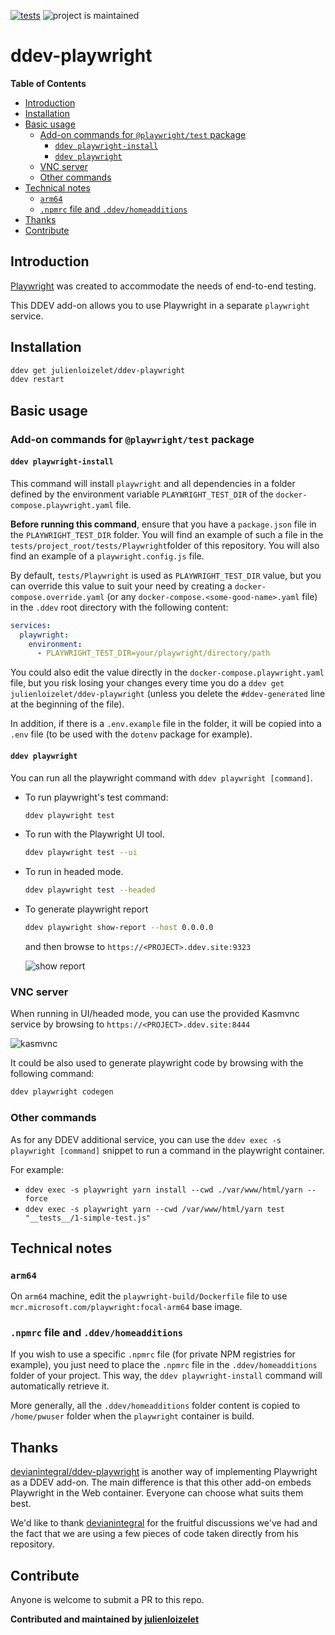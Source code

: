 [![tests](https://github.com/julienloizelet/ddev-playwright/actions/workflows/tests.yml/badge.svg)](https://github.com/julienloizelet/ddev-playwright/actions/workflows/tests.yml) ![project is maintained](https://img.shields.io/maintenance/yes/2023.svg)

# ddev-playwright

<!-- START doctoc generated TOC please keep comment here to allow auto update -->
<!-- DON'T EDIT THIS SECTION, INSTEAD RE-RUN doctoc TO UPDATE -->
**Table of Contents**

- [Introduction](#introduction)
- [Installation](#installation)
- [Basic usage](#basic-usage)
  - [Add-on commands for `@playwright/test` package](#add-on-commands-for-playwrighttest-package)
    - [`ddev playwright-install`](#ddev-playwright-install)
    - [`ddev playwright`](#ddev-playwright)
  - [VNC server](#vnc-server)
  - [Other commands](#other-commands)
- [Technical notes](#technical-notes)
  - [`arm64`](#arm64)
  - [`.npmrc` file and `.ddev/homeadditions`](#npmrc-file-and-ddevhomeadditions)
- [Thanks](#thanks)
- [Contribute](#contribute)

<!-- END doctoc generated TOC please keep comment here to allow auto update -->

## Introduction

[Playwright](https://playwright.dev) was created to accommodate the needs of end-to-end testing. 

This DDEV add-on allows you to use Playwright in a separate `playwright` service.


## Installation

```bash
ddev get julienloizelet/ddev-playwright
ddev restart
```

## Basic usage

### Add-on commands for `@playwright/test` package

#### `ddev playwright-install`

This command will install `playwright` and all dependencies in a folder defined by the environment variable `PLAYWRIGHT_TEST_DIR` of the `docker-compose.playwright.yaml` file. 

**Before running this command**, ensure that you have a `package.json` file in the `PLAYWRIGHT_TEST_DIR` folder. You will find an example of such a file in the `tests/project_root/tests/Playwright`folder of this repository. You will also find an example of a `playwright.config.js` file.

By default, `tests/Playwright` is used as `PLAYWRIGHT_TEST_DIR` value, but you can override this value to suit your 
need by creating a `docker-compose.override.yaml` (or any `docker-compose.<some-good-name>.yaml` file) in 
the `.ddev`  root directory with the following content: 

```yaml
services:
  playwright:
    environment:
      - PLAYWRIGHT_TEST_DIR=your/playwright/directory/path
```

You could also edit the value directly in the `docker-compose.playwright.yaml` file, but you risk losing your changes every time you do a  `ddev get julienloizelet/ddev-playwright` (unless you delete the `#ddev-generated` line at the beginning of the file).

In addition, if there is a `.env.example` file in the folder, it will be copied into a `.env` file (to be used with the `dotenv` package for example).

#### `ddev playwright`

You can run all the playwright command with `ddev playwright [command]`.

- To run playwright's test command: 

  ```bash
  ddev playwright test
  ```

- To run with the Playwright UI tool.

  ```bash
  ddev playwright test --ui
  ```

- To run in headed mode.

  ```bash
  ddev playwright test --headed
  ```

- To generate playwright report

  ```bash
  ddev playwright show-report --host 0.0.0.0
  ```

  and then browse to `https://<PROJECT>.ddev.site:9323`

  ![show report](./docs/show-report.jpg)

### VNC server

When running in UI/headed mode, you can use the provided Kasmvnc service by browsing to `https://<PROJECT>.ddev.site:8444`

![kasmvnc](./docs/kasmvnc.jpg)

It could be also used to generate playwright code by browsing with the following command: 

```bash
ddev playwright codegen
```

### Other commands

As for any DDEV additional service, you can use the `ddev exec -s playwright [command]` snippet to run a command in the playwright container.

For example: 

- `ddev exec -s playwright yarn install --cwd ./var/www/html/yarn --force`
- `ddev exec -s playwright yarn --cwd /var/www/html/yarn test "__tests__/1-simple-test.js"`

## Technical notes

### `arm64`

On `arm64` machine, edit the `playwright-build/Dockerfile` file to use `mcr.microsoft.com/playwright:focal-arm64` base image.

### `.npmrc` file and `.ddev/homeadditions`

If you wish to use a specific `.npmrc` file (for private NPM registries for example), you just need to place the `.npmrc` file in the `.ddev/homeadditions` folder of your project. This way, the `ddev playwright-install` command 
will automatically retrieve it.

More generally, all the `.ddev/homeadditions` folder content is copied to `/home/pwuser` folder when the `playwright` 
container is build.


## Thanks

[devianintegral/ddev-playwright](https://github.com/deviantintegral/ddev-playwright) is another way of implementing Playwright as a DDEV add-on. The main difference is that this other add-on embeds Playwright in the Web container. Everyone can choose what suits them best.

We'd like to thank [devianintegral](https://github.com/deviantintegral) for the fruitful discussions we've had and the fact that we  are using a few pieces of code taken directly from his repository.

## Contribute

Anyone is welcome to submit a PR to this repo.

**Contributed and maintained by [julienloizelet](https://github.com/julienloizelet)**

